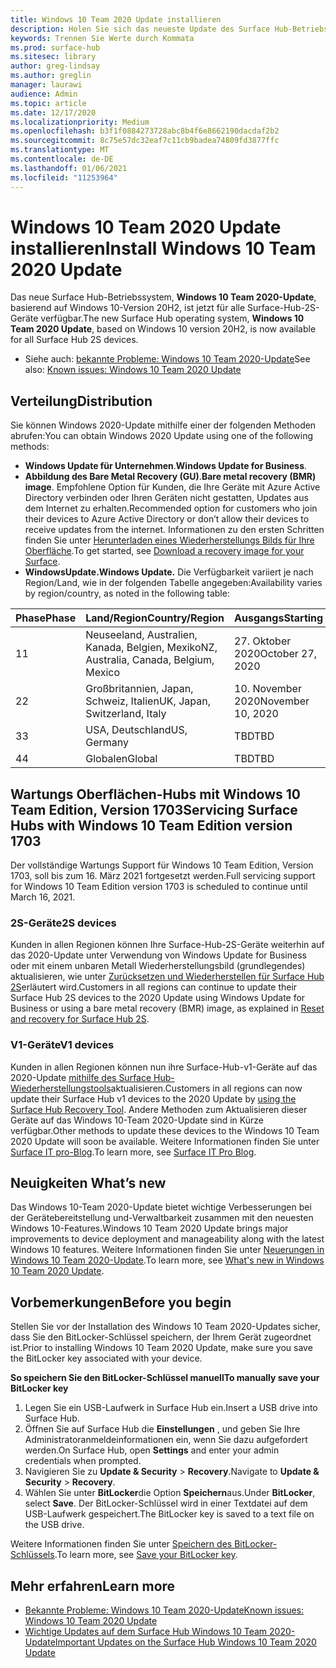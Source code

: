 ```yaml
---
title: Windows 10 Team 2020 Update installieren
description: Holen Sie sich das neueste Update des Surface Hub-Betriebssystems, Windows 10 Team 2020-Update.
keywords: Trennen Sie Werte durch Kommata
ms.prod: surface-hub
ms.sitesec: library
author: greg-lindsay
ms.author: greglin
manager: laurawi
audience: Admin
ms.topic: article
ms.date: 12/17/2020
ms.localizationpriority: Medium
ms.openlocfilehash: b3f1f0884273728abc8b4f6e8662190dacdaf2b2
ms.sourcegitcommit: 8c75e57dc32eaf7c11cb9badea74809fd3877ffc
ms.translationtype: MT
ms.contentlocale: de-DE
ms.lasthandoff: 01/06/2021
ms.locfileid: "11253964"
---
```

# <span data-ttu-id="0be0c-104">Windows 10 Team 2020 Update installieren</span><span class="sxs-lookup"><span data-stu-id="0be0c-104">Install Windows 10 Team 2020 Update</span></span> 

<span data-ttu-id="0be0c-105">Das neue Surface Hub-Betriebssystem, **Windows 10 Team 2020-Update**, basierend auf Windows 10-Version 20H2, ist jetzt für alle Surface-Hub-2S-Geräte verfügbar.</span><span class="sxs-lookup"><span data-stu-id="0be0c-105">The new Surface Hub operating system, **Windows 10 Team 2020 Update**, based on Windows 10 version 20H2, is now available for all Surface Hub 2S devices.</span></span>  

- <span data-ttu-id="0be0c-106">Siehe auch: [bekannte Probleme: Windows 10 Team 2020-Update](surface-hub-2020-update.md)</span><span class="sxs-lookup"><span data-stu-id="0be0c-106">See also: [Known issues: Windows 10 Team 2020 Update](surface-hub-2020-update.md)</span></span>

## <span data-ttu-id="0be0c-107">Verteilung</span><span class="sxs-lookup"><span data-stu-id="0be0c-107">Distribution</span></span>

<span data-ttu-id="0be0c-108">Sie können Windows 2020-Update mithilfe einer der folgenden Methoden abrufen:</span><span class="sxs-lookup"><span data-stu-id="0be0c-108">You can obtain Windows 2020 Update using one of the following methods:</span></span>

- <span data-ttu-id="0be0c-109">**Windows Update für Unternehmen**.</span><span class="sxs-lookup"><span data-stu-id="0be0c-109">**Windows Update for Business**.</span></span>
- <span data-ttu-id="0be0c-110">**Abbildung des Bare Metal Recovery (GU)**.</span><span class="sxs-lookup"><span data-stu-id="0be0c-110">**Bare metal recovery (BMR) image**.</span></span> <span data-ttu-id="0be0c-111">Empfohlene Option für Kunden, die Ihre Geräte mit Azure Active Directory verbinden oder Ihren Geräten nicht gestatten, Updates aus dem Internet zu erhalten.</span><span class="sxs-lookup"><span data-stu-id="0be0c-111">Recommended option for customers who join their devices to Azure Active Directory or don’t allow their devices to receive updates from the internet.</span></span> <span data-ttu-id="0be0c-112">Informationen zu den ersten Schritten finden Sie unter [Herunterladen eines Wiederherstellungs Bilds für Ihre Oberfläche](https://support.microsoft.com/surfacerecoveryimage).</span><span class="sxs-lookup"><span data-stu-id="0be0c-112">To get started, see [Download a recovery image for your Surface](https://support.microsoft.com/surfacerecoveryimage).</span></span>
- **<span data-ttu-id="0be0c-113">WindowsUpdate.</span><span class="sxs-lookup"><span data-stu-id="0be0c-113">Windows Update.</span></span>** <span data-ttu-id="0be0c-114">Die Verfügbarkeit variiert je nach Region/Land, wie in der folgenden Tabelle angegeben:</span><span class="sxs-lookup"><span data-stu-id="0be0c-114">Availability varies by region/country, as noted in the following table:</span></span>

| <span data-ttu-id="0be0c-115">Phase</span><span class="sxs-lookup"><span data-stu-id="0be0c-115">Phase</span></span> | <span data-ttu-id="0be0c-116">Land/Region</span><span class="sxs-lookup"><span data-stu-id="0be0c-116">Country/Region</span></span>                         | <span data-ttu-id="0be0c-117">Ausgangs</span><span class="sxs-lookup"><span data-stu-id="0be0c-117">Starting</span></span>          |
| ----- | -------------------------------------- | ----------------- |
| <span data-ttu-id="0be0c-118">1</span><span class="sxs-lookup"><span data-stu-id="0be0c-118">1</span></span>     | <span data-ttu-id="0be0c-119">Neuseeland, Australien, Kanada, Belgien, Mexiko</span><span class="sxs-lookup"><span data-stu-id="0be0c-119">NZ, Australia, Canada, Belgium, Mexico</span></span> | <span data-ttu-id="0be0c-120">27. Oktober 2020</span><span class="sxs-lookup"><span data-stu-id="0be0c-120">October 27, 2020</span></span>  |
| <span data-ttu-id="0be0c-121">2</span><span class="sxs-lookup"><span data-stu-id="0be0c-121">2</span></span>     | <span data-ttu-id="0be0c-122">Großbritannien, Japan, Schweiz, Italien</span><span class="sxs-lookup"><span data-stu-id="0be0c-122">UK, Japan, Switzerland, Italy</span></span>          | <span data-ttu-id="0be0c-123">10. November 2020</span><span class="sxs-lookup"><span data-stu-id="0be0c-123">November 10, 2020</span></span> |
| <span data-ttu-id="0be0c-124">3</span><span class="sxs-lookup"><span data-stu-id="0be0c-124">3</span></span>     | <span data-ttu-id="0be0c-125">USA, Deutschland</span><span class="sxs-lookup"><span data-stu-id="0be0c-125">US, Germany</span></span>                            | <span data-ttu-id="0be0c-126">TBD</span><span class="sxs-lookup"><span data-stu-id="0be0c-126">TBD</span></span> |
| <span data-ttu-id="0be0c-127">4</span><span class="sxs-lookup"><span data-stu-id="0be0c-127">4</span></span>     | <span data-ttu-id="0be0c-128">Globalen</span><span class="sxs-lookup"><span data-stu-id="0be0c-128">Global</span></span>                                 | <span data-ttu-id="0be0c-129">TBD</span><span class="sxs-lookup"><span data-stu-id="0be0c-129">TBD</span></span>  |

## <span data-ttu-id="0be0c-130">Wartungs Oberflächen-Hubs mit Windows 10 Team Edition, Version 1703</span><span class="sxs-lookup"><span data-stu-id="0be0c-130">Servicing Surface Hubs with Windows 10 Team Edition version 1703</span></span> 

<span data-ttu-id="0be0c-131">Der vollständige Wartungs Support für Windows 10 Team Edition, Version 1703, soll bis zum 16. März 2021 fortgesetzt werden.</span><span class="sxs-lookup"><span data-stu-id="0be0c-131">Full servicing support for Windows 10 Team Edition version 1703 is scheduled to continue until March 16, 2021.</span></span>

### <span data-ttu-id="0be0c-132">2S-Geräte</span><span class="sxs-lookup"><span data-stu-id="0be0c-132">2S devices</span></span> 

<span data-ttu-id="0be0c-133">Kunden in allen Regionen können Ihre Surface-Hub-2S-Geräte weiterhin auf das 2020-Update unter Verwendung von Windows Update for Business oder mit einem unbaren Metall Wiederherstellungsbild (grundlegendes) aktualisieren, wie unter [Zurücksetzen und Wiederherstellen für Surface Hub 2S](surface-hub-2s-recover-reset.md)erläutert wird.</span><span class="sxs-lookup"><span data-stu-id="0be0c-133">Customers in all regions can continue to update their Surface Hub 2S devices to the 2020 Update using Windows Update for Business or using a bare metal recovery (BMR) image, as explained in [Reset and recovery for Surface Hub 2S](surface-hub-2s-recover-reset.md).</span></span>

### <span data-ttu-id="0be0c-134">V1-Geräte</span><span class="sxs-lookup"><span data-stu-id="0be0c-134">V1 devices</span></span> 

<span data-ttu-id="0be0c-135">Kunden in allen Regionen können nun ihre Surface-Hub-v1-Geräte auf das 2020-Update [mithilfe des Surface Hub-Wiederherstellungstools](surface-hub-recovery-tool.md)aktualisieren.</span><span class="sxs-lookup"><span data-stu-id="0be0c-135">Customers in all regions can now update their Surface Hub v1 devices to the 2020 Update by [using the Surface Hub Recovery Tool](surface-hub-recovery-tool.md).</span></span> <span data-ttu-id="0be0c-136">Andere Methoden zum Aktualisieren dieser Geräte auf das Windows 10-Team 2020-Update sind in Kürze verfügbar.</span><span class="sxs-lookup"><span data-stu-id="0be0c-136">Other methods to update these devices to the Windows 10 Team 2020 Update will soon be available.</span></span> <span data-ttu-id="0be0c-137">Weitere Informationen finden Sie unter [Surface IT pro-Blog](https://techcommunity.microsoft.com/t5/surface-it-pro-blog/surface-hub-windows-10-team-2020-update/ba-p/2000144).</span><span class="sxs-lookup"><span data-stu-id="0be0c-137">To learn more, see [Surface IT Pro Blog](https://techcommunity.microsoft.com/t5/surface-it-pro-blog/surface-hub-windows-10-team-2020-update/ba-p/2000144).</span></span>
 
## <span data-ttu-id="0be0c-138">Neuigkeiten </span><span class="sxs-lookup"><span data-stu-id="0be0c-138">What’s new</span></span>

<span data-ttu-id="0be0c-139">Das Windows 10-Team 2020-Update bietet wichtige Verbesserungen bei der Gerätebereitstellung und-Verwaltbarkeit zusammen mit den neuesten Windows 10-Features.</span><span class="sxs-lookup"><span data-stu-id="0be0c-139">Windows 10 Team 2020 Update brings major improvements to device deployment and manageability along with the latest Windows 10 features.</span></span> <span data-ttu-id="0be0c-140">Weitere Informationen finden Sie unter [Neuerungen in Windows 10 Team 2020-Update](surface-hub-2020-update-whats-new.md).</span><span class="sxs-lookup"><span data-stu-id="0be0c-140">To learn more, see [What's new in Windows 10 Team 2020 Update](surface-hub-2020-update-whats-new.md).</span></span>
 
## <span data-ttu-id="0be0c-141">Vorbemerkungen</span><span class="sxs-lookup"><span data-stu-id="0be0c-141">Before you begin</span></span>

<span data-ttu-id="0be0c-142">Stellen Sie vor der Installation des Windows 10 Team 2020-Updates sicher, dass Sie den BitLocker-Schlüssel speichern, der Ihrem Gerät zugeordnet ist.</span><span class="sxs-lookup"><span data-stu-id="0be0c-142">Prior to installing Windows 10 Team 2020 Update, make sure you save the BitLocker key associated with your device.</span></span> 

**<span data-ttu-id="0be0c-143">So speichern Sie den BitLocker-Schlüssel manuell</span><span class="sxs-lookup"><span data-stu-id="0be0c-143">To manually save your BitLocker key</span></span>**

1. <span data-ttu-id="0be0c-144">Legen Sie ein USB-Laufwerk in Surface Hub ein.</span><span class="sxs-lookup"><span data-stu-id="0be0c-144">Insert a USB drive into Surface Hub.</span></span>
2. <span data-ttu-id="0be0c-145">Öffnen Sie auf Surface Hub die **Einstellungen** , und geben Sie Ihre Administratoranmeldeinformationen ein, wenn Sie dazu aufgefordert werden.</span><span class="sxs-lookup"><span data-stu-id="0be0c-145">On Surface Hub, open **Settings** and enter your admin credentials when prompted.</span></span>
3. <span data-ttu-id="0be0c-146">Navigieren Sie zu **Update & Security**  >  **Recovery**.</span><span class="sxs-lookup"><span data-stu-id="0be0c-146">Navigate to **Update & Security** > **Recovery**.</span></span>
4. <span data-ttu-id="0be0c-147">Wählen Sie unter **BitLocker**die Option **Speichern**aus.</span><span class="sxs-lookup"><span data-stu-id="0be0c-147">Under **BitLocker**, select **Save**.</span></span> <span data-ttu-id="0be0c-148">Der BitLocker-Schlüssel wird in einer Textdatei auf dem USB-Laufwerk gespeichert.</span><span class="sxs-lookup"><span data-stu-id="0be0c-148">The BitLocker key is saved to a text file on the USB drive.</span></span>

<span data-ttu-id="0be0c-149">Weitere Informationen finden Sie unter [Speichern des BitLocker-Schlüssels](save-bitlocker-key-surface-hub.md).</span><span class="sxs-lookup"><span data-stu-id="0be0c-149">To learn more, see [Save your BitLocker key](save-bitlocker-key-surface-hub.md).</span></span>

## <span data-ttu-id="0be0c-150">Mehr erfahren</span><span class="sxs-lookup"><span data-stu-id="0be0c-150">Learn more</span></span>

- [<span data-ttu-id="0be0c-151">Bekannte Probleme: Windows 10 Team 2020-Update</span><span class="sxs-lookup"><span data-stu-id="0be0c-151">Known issues: Windows 10 Team 2020 Update</span></span>](surface-hub-2020-update.md)
- [<span data-ttu-id="0be0c-152">Wichtige Updates auf dem Surface Hub Windows 10 Team 2020-Update</span><span class="sxs-lookup"><span data-stu-id="0be0c-152">Important Updates on the Surface Hub Windows 10 Team 2020 Update</span></span>](https://techcommunity.microsoft.com/t5/surface-it-pro-blog/important-updates-on-the-surface-hub-windows-10-team-2020-update/ba-p/1960897)
